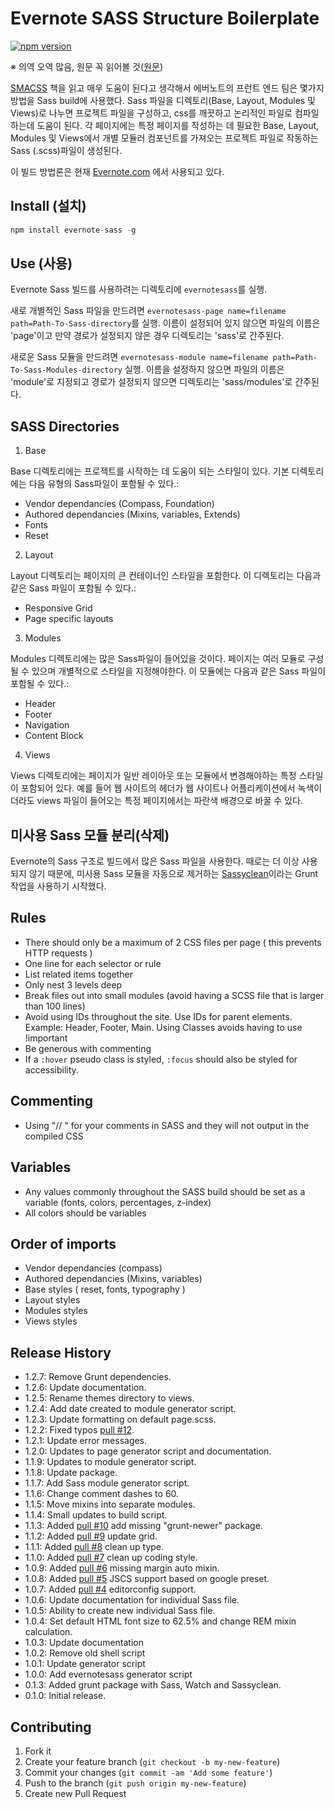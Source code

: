Evernote SASS Structure Boilerplate
=============

[![npm version](https://badge.fury.io/js/evernote-sass.svg)](http://badge.fury.io/js/evernote-sass)

※ 의역 오역 많음, 원문 꼭 읽어볼 것([원문](README-eng.md))

[SMACSS](http://smacss.com/) 책을 읽고 매우 도움이 된다고 생각해서 에버노트의 프런트 엔드 팀은 몇가지 방법을 Sass build에 사용했다.
Sass 파일을 디렉토리(Base, Layout, Modules 및 Views)로 나누면 프로젝트 파일을 구성하고, css를 깨끗하고 논리적인 파일로 컴파일 하는데 도움이 된다.
각 페이지에는 특정 페이지를 작성하는 데 필요한 Base, Layout, Modules 및 Views에서 개별 모듈러 컴포넌트를 가져오는 프로젝트 파일로 작동하는 Sass (.scss)파일이 생성된다.

이 빌드 방법론은 현재 [Evernote.com](https://evernote.com) 에서 사용되고 있다.

## Install (설치)

```js
npm install evernote-sass -g
```

## Use (사용)

Evernote Sass 빌드를 사용하려는 디렉토리에 ```evernotesass```를 실행.

새로 개별적인 Sass 파일을 만드려면 ```evernotesass-page name=filename path=Path-To-Sass-directory```를 실행.
이름이 설정되어 있지 않으면 파일의 이름은 'page'이고 만약 경로가 설정되지 않은 경우 디렉토리는 'sass'로 간주된다.

새로운 Sass 모듈을 만드려면 ```evernotesass-module name=filename path=Path-To-Sass-Modules-directory``` 실행.
이름을 설정하지 않으면 파일의 이름은 'module'로 지정되고 경로가 설정되지 않으면 디렉토리는 'sass/modules'로 간주된다.

SASS Directories
----------

1.  Base

  Base 디렉토리에는 프로젝트를 시작하는 데 도움이 되는 스타일이 있다. 기본 디렉토리에는 다음 유형의 Sass파일이 포함될 수 있다.:
  * Vendor dependancies (Compass, Foundation)
  * Authored dependancies (Mixins, variables, Extends)
  * Fonts
  * Reset

2.  Layout

  Layout 디렉토리는 페이지의 큰 컨테이너인 스타일을 포함한다. 이 디렉토리는 다음과 같은 Sass 파일이 포함될 수 있다.:
  * Responsive Grid
  * Page specific layouts

3.  Modules

  Modules 디렉토리에는 많은 Sass파일이 들어있을 것이다. 페이지는 여러 모듈로 구성 될 수 있으며 개별적으로 스타일을 지정해야한다. 이 모듈에는 다음과 같은 Sass 파일이 포함될 수 있다.:
  * Header
  * Footer
  * Navigation
  * Content Block

4.  Views

  Views 디렉토리에는 페이지가 일반 레이아웃 또는 모듈에서 변경해야하는 특정 스타일이 포함되어 있다. 예를 들어 웹 사이트의 헤더가 웹 사이트나 어플리케이션에서 녹색이더라도 views 파일이 들어오는 특정 페이지에서는 파란색 배경으로 바꿀 수 있다.

## 미사용 Sass 모듈 분리(삭제)

Evernote의 Sass 구조로 빌드에서 많은 Sass 파일을 사용한다. 때로는 더 이상 사용되지 않기 때문에, 미사용 Sass 모듈을 자동으로 제거하는 [Sassyclean](https://github.com/ryanburgess/grunt-sassyclean)이라는 Grunt 작업을 사용하기 시작했다.

## Rules

  - There should only be a maximum of 2 CSS files per page ( this prevents HTTP requests )
  - One line for each selector or rule
  - List related items together
  - Only nest 3 levels deep
  - Break files out into small modules (avoid having a SCSS file that is larger than 100 lines)
  - Avoid using IDs throughout the site. Use IDs for parent elements. Example: Header, Footer, Main. Using Classes avoids having to use !important 
  - Be generous with commenting
  - If a ```:hover``` pseudo class is styled, ```:focus``` should also be styled for accessibility.

## Commenting
  - Using "// " for your comments in SASS and they will not output in the compiled CSS


## Variables
  - Any values commonly throughout the SASS build should be set as a variable (fonts, colors, percentages, z-index)
  - All colors should be variables


## Order of imports
  - Vendor dependancies (compass)
  - Authored dependancies (Mixins, variables)
  - Base styles ( reset, fonts, typography )
  - Layout styles
  - Modules styles
  - Views styles

## Release History
* 1.2.7: Remove Grunt dependencies.
* 1.2.6: Update documentation.
* 1.2.5: Rename themes directory to views.
* 1.2.4: Add date created to module generator script.
* 1.2.3: Update formatting on default page.scss.
* 1.2.2: Fixed typos [pull #12](https://github.com/evernote/sass-build-structure/pull/12).
* 1.2.1: Update error messages.
* 1.2.0: Updates to page generator script and documentation.
* 1.1.9: Updates to module generator script.
* 1.1.8: Update package.
* 1.1.7: Add Sass module generator script.
* 1.1.6: Change comment dashes to 60.
* 1.1.5: Move mixins into separate modules.
* 1.1.4: Small updates to build script.
* 1.1.3: Added [pull #10](https://github.com/evernote/sass-build-structure/pull/10) add missing "grunt-newer" package.
* 1.1.2: Added [pull #9](https://github.com/evernote/sass-build-structure/pull/9) update grid.
* 1.1.1: Added [pull #8](https://github.com/evernote/sass-build-structure/pull/8) clean up type.
* 1.1.0: Added [pull #7](https://github.com/evernote/sass-build-structure/pull/7) clean up coding style.
* 1.0.9: Added [pull #6](https://github.com/evernote/sass-build-structure/pull/6) missing margin auto mixin.
* 1.0.8: Added [pull #5](https://github.com/evernote/sass-build-structure/pull/6) JSCS support based on google preset.
* 1.0.7: Added [pull #4](https://github.com/evernote/sass-build-structure/pull/4) editorconfig support.
* 1.0.6: Update documentation for individual Sass file.
* 1.0.5: Ability to create new individual Sass file.
* 1.0.4: Set default HTML font size to 62.5% and change REM mixin calculation.
* 1.0.3: Update documentation
* 1.0.2: Remove old shell script
* 1.0.1: Update generator script
* 1.0.0: Add evernotesass generator script
* 0.1.3: Added grunt package with Sass, Watch and Sassyclean.
* 0.1.0: Initial release.

## Contributing

1. Fork it
2. Create your feature branch (`git checkout -b my-new-feature`)
3. Commit your changes (`git commit -am 'Add some feature'`)
4. Push to the branch (`git push origin my-new-feature`)
5. Create new Pull Request
